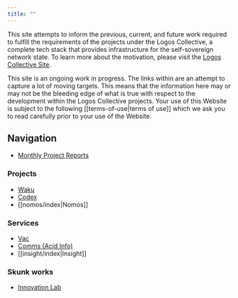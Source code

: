 ```yaml
---
title: ""
---
```

This site attempts to inform the previous, current, and future work required to fulfill the requirements of the projects under the Logos Collective, a complete tech stack that provides infrastructure for the self-sovereign network state. To learn more about the motivation, please visit the [Logos Collective Site](https://logos.co).

This site is an ongoing work in progress. The links within are an attempt to capture a lot of moving targets. This means that the information here may or may not be the bleeding edge of what is true with respect to the development within the Logos Collective projects. Your use of this Website is subject to the following [[terms-of-use|terms of use]] which we ask you to read carefully prior to your use of the Website. 

## Navigation
- [Monthly Project Reports](tags/monthly-report)

### Projects
- [Waku](waku/index.md)
- [Codex](codex/overview.md)
- [[nomos/index|Nomos]]

### Services
- [Vac](vac/index.md)
- [Comms (Acid Info)](acid/index.md)
- [[insight/index|Insight]]

### Skunk works
- [Innovation Lab](innovation_lab/index.md)

